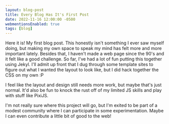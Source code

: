 ```yaml
---
layout: blog-post
title: Every Blog Has It's First Post
date: 2022-11-16 12:00:00 -0500
webmentionsEnabled: true
tags: [blog]
---
```

Here it is! My first blog post.
This honestly isn't something I ever saw myself doing, but making my own space to speak my mind has felt more and more important lately. Besides that, I haven't made a web page since the 90's and it felt like a good challenge.
So far, I've had a lot of fun putting this together using Jekyl. I'll admit up front that I dug through some template sites to figure out what I wanted the layout to look like, but I did hack together the CSS on my own :P

I feel like the layout and design still needs more work, but maybe that's just normal. It'd also be fun to knock the rust off of my limited JS skills and play with stuff like PixiJS.

I'm not really sure where this project will go, but I'm exited to be part of a modest community where I can participate in some experimentation. Maybe I can even contribute a little bit of good to the web!